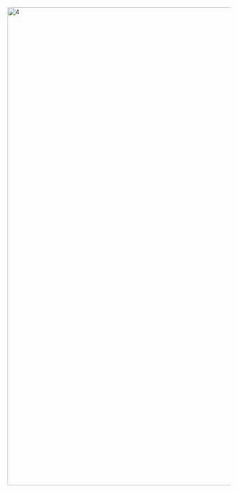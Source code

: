 <img width="1920" height="1080" alt="4" src="https://github.com/user-attachments/assets/f30f722f-c29e-460c-8e00-6400e9bf8e26" />
